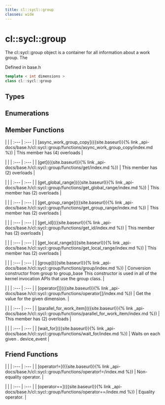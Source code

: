 ```yaml
---
title: cl::sycl::group
classes: wide
---
```

# cl::sycl::group

The cl::sycl::group object is a container for all information about a work group. The 

Defined in base.h

```cpp
template < int dimensions >
class cl::sycl::group
```

## Types

## Enumerations

## Member Functions

   |   |
| :--- | :--- |
| [async_work_group_copy]({{site.baseurl}}{% link _api-docs/base.h/cl::sycl::group/functions/async_work_group_copy/index.md %}) | This member has (4) overloads |

   |   |
| :--- | :--- |
| [get]({{site.baseurl}}{% link _api-docs/base.h/cl::sycl::group/functions/get/index.md %}) | This member has (2) overloads |

   |   |
| :--- | :--- |
| [get_global_range]({{site.baseurl}}{% link _api-docs/base.h/cl::sycl::group/functions/get_global_range/index.md %}) | This member has (2) overloads |

   |   |
| :--- | :--- |
| [get_group_range]({{site.baseurl}}{% link _api-docs/base.h/cl::sycl::group/functions/get_group_range/index.md %}) | This member has (2) overloads |

   |   |
| :--- | :--- |
| [get_id]({{site.baseurl}}{% link _api-docs/base.h/cl::sycl::group/functions/get_id/index.md %}) | This member has (2) overloads |

   |   |
| :--- | :--- |
| [get_local_range]({{site.baseurl}}{% link _api-docs/base.h/cl::sycl::group/functions/get_local_range/index.md %}) | This member has (2) overloads |

   |   |
| :--- | :--- |
| [group]({{site.baseurl}}{% link _api-docs/base.h/cl::sycl::group/functions/group/index.md %}) | Conversion constructor from group<dimensions> to group_base This constructor is used in all of the kernel invocation APIs that use the group class.  |

   |   |
| :--- | :--- |
| [operator[]]({{site.baseurl}}{% link _api-docs/base.h/cl::sycl::group/functions/operator[]/index.md %}) | Get the value for the given dimension.  |

   |   |
| :--- | :--- |
| [parallel_for_work_item]({{site.baseurl}}{% link _api-docs/base.h/cl::sycl::group/functions/parallel_for_work_item/index.md %}) | This member has (2) overloads |

   |   |
| :--- | :--- |
| [wait_for]({{site.baseurl}}{% link _api-docs/base.h/cl::sycl::group/functions/wait_for/index.md %}) | Waits on each given . device_event |


## Friend Functions

   |   |
| :--- | :--- |
| [operator!=]({{site.baseurl}}{% link _api-docs/base.h/cl::sycl::group/functions/operator!=/index.md %}) | Non-equality operator.  |

   |   |
| :--- | :--- |
| [operator==]({{site.baseurl}}{% link _api-docs/base.h/cl::sycl::group/functions/operator==/index.md %}) | Equality operator.  |

